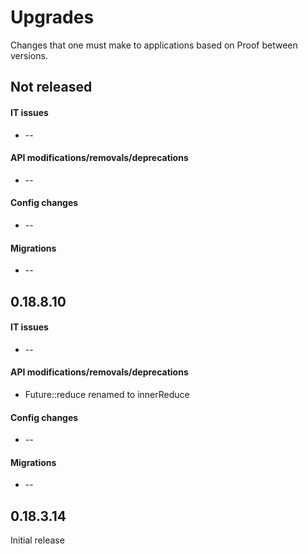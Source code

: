 Upgrades
========
Changes that one must make to applications based on Proof between versions.

## Not released
#### IT issues
 * --

#### API modifications/removals/deprecations
 * --

#### Config changes
 * --

#### Migrations
 * --

## 0.18.8.10
#### IT issues
 * --

#### API modifications/removals/deprecations
 * Future::reduce renamed to innerReduce

#### Config changes
 * --

#### Migrations
 * --

## 0.18.3.14
Initial release
